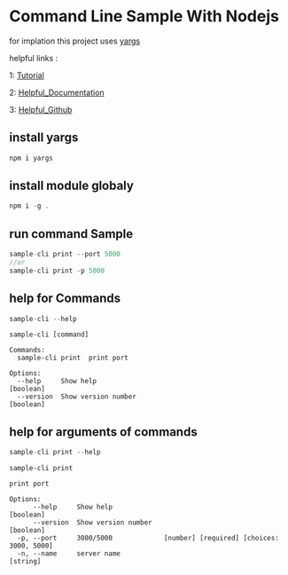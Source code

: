 # Command Line Sample With Nodejs
for implation this project uses [yargs](https://www.npmjs.com/package/yargs)

helpful links :

1: [Tutorial](https://codezup.com/run-node-js-command-line-arguments-yargs-npm/)

2: [Helpful_Documentation](https://yargs.js.org/docs/#demandOption)

3: [Helpful_Github](https://github.com/yargs/yargs/blob/HEAD/docs/api.md)

## install yargs

```javascript
npm i yargs
```

## install module globaly
```javascript
npm i -g .
```

## run command Sample
```javascript
sample-cli print --port 5000
//or
sample-cli print -p 5000
```

## help for Commands

```javascript
sample-cli --help
```

```
sample-cli [command]

Commands:
  sample-cli print  print port

Options:
  --help     Show help                                                 [boolean]
  --version  Show version number                                       [boolean]
```

## help for arguments of commands
```javascript
sample-cli print --help
```

```
sample-cli print

print port

Options:
      --help     Show help                                             [boolean]
      --version  Show version number                                   [boolean]
  -p, --port     3000/5000             [number] [required] [choices: 3000, 5000]
  -n, --name     server name                                            [string]
```